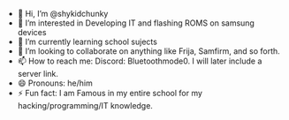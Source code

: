 - 👋 Hi, I’m @shykidchunky
- 👀 I’m interested in Developing IT and flashing ROMS on samsung devices
- 🌱 I’m currently learning school sujects
- 💞️ I’m looking to collaborate on anything like Frija, Samfirm, and so forth.
- 📫 How to reach me: Discord: Bluetoothmode0. I will later include a server link.
- 😄 Pronouns: he/him
- ⚡ Fun fact: I am Famous in my entire school for my hacking/programming/IT knowledge.

<!---
shykidchunky/shykidchunky is a ✨ special ✨ repository because its `README.md` (this file) appears on your GitHub profile.
You can click the Preview link to take a look at your changes.
--->
